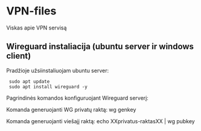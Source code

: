 # VPN-files
Viskas apie VPN servisą

## Wireguard instaliacija (ubuntu server ir windows client)

Pradžioje užsiinstaliuojam ubuntu server:

     sudo apt update
     sudo apt install wireguard -y

Pagrindinės komandos konfiguruojant Wireguard serverį:

Komanda generuojanti WG privatų raktą:
     wg genkey

Komanda generuojanti viešajį raktą:
     echo XXprivatus-raktasXX | wg pubkey 


